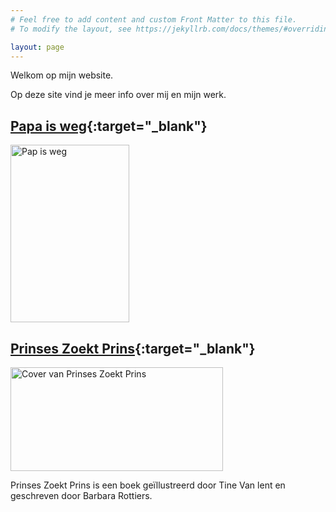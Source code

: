 ```yaml
---
# Feel free to add content and custom Front Matter to this file.
# To modify the layout, see https://jekyllrb.com/docs/themes/#overriding-theme-defaults

layout: page
---
```


Welkom op mijn website.

Op deze site vind je meer info over mij en mijn werk.

## [Papa is weg](https://www.pluizer.be/kinderboeken-jeugdboeken/papa-weg "Openen in een nieuw venster"){:target="_blank"}

<a title="Lees meer over 'Papa is weg' (openen in een nieuw venster)" 
	target="_blank"
	href="https://www.pluizer.be/kinderboeken-jeugdboeken/papa-weg"><img src="{{ '/includes/pluizer_papaisweg.jpg' | relative_url }}" alt="Pap is weg" width="190" height="284" /></a>

## [Prinses Zoekt Prins](https://www.pluizer.be/kinderboeken-jeugdboeken/prinses-zoekt-prins "Openen in een nieuw venster"){:target="_blank"}

<a title="Lees meer over 'Prinses Zoekt Prins' (openen in een nieuw venster)"
	target="_blank"
	href="https://www.pluizer.be/kinderboeken-jeugdboeken/prinses-zoekt-prins"><img width="340" height="166" src="{{ '/includes/website.jpg' | relative_url }}" alt="Cover van Prinses Zoekt Prins"></a>

Prinses Zoekt Prins is een boek geïllustreerd door Tine Van lent en geschreven door Barbara Rottiers.
